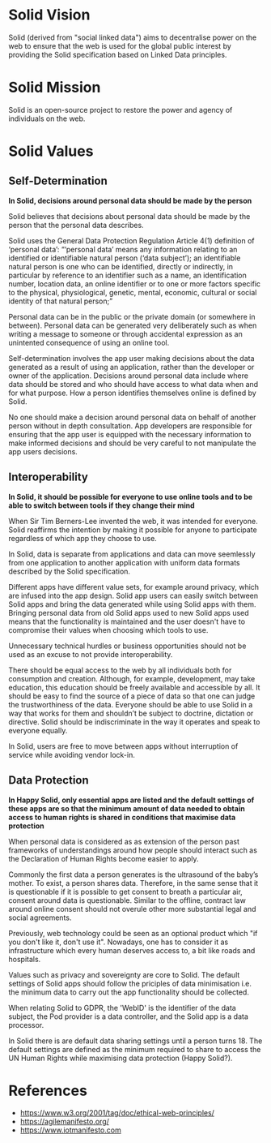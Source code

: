 # Solid Vision 

Solid (derived from "social linked data") aims to decentralise power on the web to ensure that the web is used for the global public interest by providing the Solid specification based on Linked Data principles. 

# Solid Mission 

Solid is an open-source project to restore the power and agency of individuals on the web. 

# Solid Values 

## Self-Determination
**In Solid, decisions around personal data should be made by the person**

Solid believes that decisions about personal data should be made by the person that the personal data describes. 

Solid uses the General Data Protection Regulation Article 4(1) definition of ‘personal data’: 
“‘personal data’ means any information relating to an identified or identifiable natural person (‘data subject’); an identifiable natural person is one who can be identified, directly or indirectly, in particular by reference to an identifier such as a name, an identification number, location data, an online identifier or to one or more factors specific to the physical, physiological, genetic, mental, economic, cultural or social identity of that natural person;”

Personal data can be in the public or the private domain (or somewhere in between). Personal data can be generated very deliberately such as when writing a message to someone or through accidental expression as an unintented consequence of using an online tool. 

Self-determination involves the app user making decisions about the data generated as a result of using an application, rather than the developer or owner of the application. Decisions around personal data include where data should be stored and who should have access to what data when and for what purpose. How a person identifies themselves online is defined by Solid. 

No one should make a decision around personal data on behalf of another person without in depth consultation. App developers are responsible for ensuring that the app user is equipped with the necessary information to make informed decisions and should be very careful to not manipulate the app users decisions. 

## Interoperability 
**In Solid, it should be possible for everyone to use online tools and to be able to switch between tools if they change their mind**

When Sir Tim Berners-Lee invented the web, it was intended for everyone. Solid reaffirms the intention by making it possible for anyone to participate regardless of which app they choose to use. 

In Solid, data is separate from applications and data can move seemlessly from one application to another application with uniform data formats described by the Solid specification. 

Different apps have different value sets, for example around privacy, which are infused into the app design. Solid app users can easily switch between Solid apps and bring the data generated while using Solid apps with them. Bringing personal data from old Solid apps used to new Solid apps used means that the functionality is maintained and the user doesn't have to compromise their values when choosing which tools to use.  

Unnecessary technical hurdles or business opportunities should not be used as an excuse to not provide interoperability. 

There should be equal access to the web by all individuals both for consumption and creation. Although, for example, development, may take education, this education should be freely available and accessible by all. It should be easy to find the source of a piece of data so that one can judge the trustworthiness of the data. Everyone should be able to use Solid in a way that works for them and shouldn’t be subject to doctrine, dictation or directive. Solid should be indiscriminate in the way it operates and speak to everyone equally.

In Solid, users are free to move between apps without interruption of service while avoiding vendor lock-in. 

## Data Protection 
**In Happy Solid, only essential apps are listed and the default settings of these apps are so that the minimum amount of data needed to obtain access to human rights is shared in conditions that maximise data protection** 

When personal data is considered as as extension of the person past frameworks of understandings around how people should interact such as the Declaration of Human Rights become easier to apply. 

Commonly the first data a person generates is the ultrasound of the baby’s mother. To exist, a person shares data. Therefore, in the same sense that it is questionable if it is possible to get consent to breath a particular air, consent around data is questionable. Similar to the offline, contract law around online consent should not overule other more substantial legal and social agreements. 

Previously, web technology could be seen as an optional product which "if you don't like it, don't use it".
Nowadays, one has to consider it as infrastructure which every human deserves access to, a bit like roads and hospitals.

Values such as privacy and sovereignty are core to Solid. The default settings of Solid apps should follow the priciples of data minimisation i.e. the minimum data to carry out the app functionality should be collected. 

When relating Solid to GDPR, the 'WebID' is the identifier of the data subject, the Pod provider is a data controller, and the Solid app is a data processor. 

In Solid there is are default data sharing settings until a person turns 18. The default settings are defined as the minimum required to share to access the UN Human Rights while maximising data protection (Happy Solid?). 

# References 
* https://www.w3.org/2001/tag/doc/ethical-web-principles/
* https://agilemanifesto.org/
* https://www.iotmanifesto.com 
